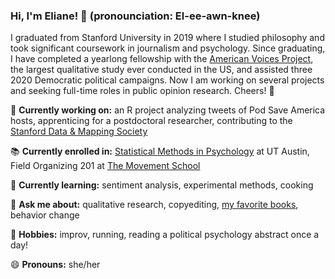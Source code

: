 ### Hi, I'm Eliane! 👋 (pronounciation: El-ee-awn-knee) 

I graduated from Stanford University in 2019 where I studied philosophy and took significant coursework in journalism and psychology. Since graduating, I have completed a yearlong fellowship with the [American Voices Project](https://americanvoicesproject.org/), the largest qualitative study ever conducted in the US, and assisted three 2020 Democratic political campaigns. Now I am working on several projects and  seeking full-time roles in public opinion research. Cheers! 🥂

🔭 **Currently working on:** an R project analyzing tweets of Pod Save America hosts, apprenticing for a postdoctoral researcher, contributing to the [Stanford Data & Mapping Society](http://dams.stanford.edu/)

📚 **Currently enrolled in:** [Statistical Methods in Psychology](https://extension.utexas.edu/statistical-methods-psychology-14320) at UT Austin, Field Organizing 201 at [The Movement School](https://www.movementschool.us/nyc)

🌱 **Currently learning:** sentiment analysis, experimental methods, cooking

💬 **Ask me about:** qualitative research, copyediting, [my favorite books](https://www.goodreads.com/user/show/58997622-eliane-mitchell), behavior change

🍄 **Hobbies:** improv, running, reading a political psychology abstract once a day!

😄 **Pronouns:** she/her


<!--
**elianemitchell/elianemitchell** is a ✨ _special_ ✨ repository because its `README.md` (this file) appears on your GitHub profile.


Here are some ideas to get you started:

- 🔭 I’m currently working on ...
- 🌱 I’m currently learning ...
- 👯 I’m looking to collaborate on ...
- 🤔 I’m looking for help with ...
- 💬 Ask me about ...
- 📫 How to reach me: ...
- 😄 Pronouns: ...
- ⚡ Fun fact: ...
-->

